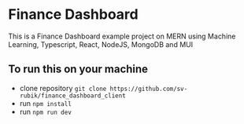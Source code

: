 # Finance Dashboard

This is a Finance Dashboard example project on MERN using
Machine Learning, Typescript, React, NodeJS, MongoDB and MUI

## To run this on your machine
- clone repository `git clone https://github.com/sv-rubik/finance_dashboard_client`
- run `npm install`
- run `npm run dev`

```js

```
